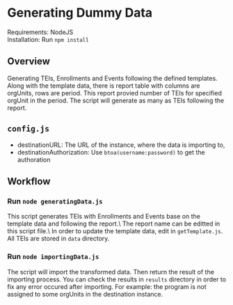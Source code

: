 # Generating Dummy Data

Requirements: NodeJS\
Installation: Run `npm install`

## Overview

Generating TEIs, Enrollments and Events following the defined templates. Along with the template data, there is report table with columns are orgUnits, rows are period. This report provied number of TEIs for specified orgUnit in the period. The script will generate as many as TEIs following the report.

## `config.js`

- destinationURL: The URL of the instance, where the data is importing to,
- destinationAuthorization: Use `btoa(username:password)` to get the authoration

## Workflow

### Run `node generatingData.js`

This script generates TEIs with Enrollments and Events base on the template data and following the report.\ 
The report name can be editted in this script file.\ 
In order to update the template data, edit in `getTemplate.js`.\
All TEIs are stored in `data` directory.

### Run `node importingData.js`

The script will import the transformed data. Then return the result of the importing process. You can check the results in `results` directory in order to fix any error occured after importing. For example: the program is not assigned to some orgUnits in the destination instance.
